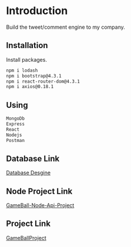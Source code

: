 # Introduction

Build the tweet/comment engine to my company.

## Installation

Install packages.

```bash
npm i lodash
npm i bootstrap@4.3.1
npm i react-router-dom@4.3.1
npm i axios@0.18.1
```

## Using

```javascript
MongoDb
Express
React
Nodejs
Postman
```
## Database Link
[Database Desgine](https://sqlspy.io/import_db_designer/c3B5LTMyNTAzMTQtMjA5ODgwNjQ2M2IzMWExMC01MDEzNTI=)

## Node Project Link
[GameBall-Node-Api-Project](https://github.com/fadyelhalfawy/gameball-node-api)

## Project Link
[GameBallProject](https://github.com/fadyelhalfawy/gameball)
